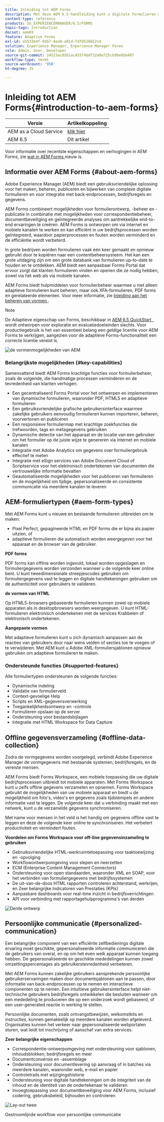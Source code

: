 ```yaml
---
title: Inleiding tot AEM Forms
description: Met deze AEM 6.5-handleiding kunt u digitale formulieren maken, beheren, publiceren en bijwerken. Zoek hulp bij installeren, upgraden en configureren en lees meer over het ontwerpen van adaptieve formulieren.
content-type: reference
products: SG_EXPERIENCEMANAGER/6.5/FORMS
topic-tags: introduction
docset: aem65
feature: Adaptive Forms
exl-id: e5533b4f-93b7-4ea9-a01d-fdf9528652c8
solution: Experience Manager, Experience Manager Forms
role: Admin, User, Developer
source-git-commit: 24523ac85b1ac455f4bdf32a0a725cb99e0de497
workflow-type: tm+mt
source-wordcount: '950'
ht-degree: 3%

---
```


# Inleiding tot AEM Forms{#introduction-to-aem-forms}

| Versie | Artikelkoppeling |
| -------- | ---------------------------- |
| AEM as a Cloud Service | [ klik hier ](https://experienceleague.adobe.com/docs/experience-manager-cloud-service/content/forms/forms-overview/home.html) |
| AEM 6.5 | Dit artikel |

Voor informatie over recentste eigenschappen en verhogingen in AEM Forms, zie [ wat in AEM Forms ](../../forms/using/whats-new.md) nieuw is.

## Informatie over AEM Forms {#about-aem-forms}

Adobe Experience Manager (AEM) biedt een gebruiksvriendelijke oplossing voor het maken, beheren, publiceren en bijwerken van complexe digitale formulieren en voor integratie met back-endprocessen, bedrijfsregels en gegevens.

AEM Forms combineert mogelijkheden voor formulierontwerp, -beheer en -publicatie in combinatie met mogelijkheden voor correspondentiebeheer, documentbeveiliging en geïntegreerde analyses om aantrekkelijke end-to-end ervaringen te creëren. AEM Forms is ontworpen om via internet en mobiele kanalen te werken en kan efficiënt in uw bedrijfsprocessen worden geïntegreerd, waardoor papierprocessen en fouten worden verminderd en de efficiëntie wordt verbeterd.

In grote bedrijven worden formulieren vaak één keer gemaakt en opnieuw gebruikt door te kopiëren naar een contentbeheersysteem. Het kan een grote uitdaging zijn om een grote databank van formulieren up-to-date te houden en te ontdekken. AEM biedt een aanpasbaar Forms Portal dat ervoor zorgt dat klanten formulieren vinden en openen die ze nodig hebben, zowel via het web als via mobiele kanalen.

AEM Forms biedt hulpmiddelen voor formulierbeheer waarmee u niet alleen adaptieve formulieren kunt beheren, maar ook XFA-formulieren, PDF forms en gerelateerde elementen. Voor meer informatie, zie [ Inleiding aan het beheren van vormen ](../../forms/using/introduction-managing-forms.md).

>[!NOTE]
>
>De Adaptieve eigenschap van Forms, beschikbaar in [ AEM 6.5 QuickStart ](https://experienceleague.adobe.com/docs/experience-manager-65/deploying/deploying/deploy.html), wordt ontworpen voor exploratie en evaluatiedoeleinden slechts. Voor productiegebruik is het van essentieel belang een geldige licentie voor AEM Forms te verkrijgen, aangezien voor de adaptieve Forms-functionaliteit een correcte licentie vereist is.

![ de vormenmogelijkheden van AEM ](do-not-localize/4th-draft-updated.gif)

### Belangrijkste mogelijkheden {#key-capabilities}

Samenvattend biedt AEM Forms krachtige functies voor formulierbeheer, zoals de volgende, die handmatige processen verminderen en de tevredenheid van klanten verhogen.

* Een gecentraliseerd Forms Portal voor het ontwerpen en implementeren van dynamische formulieren, waaronder PDF, HTML5 en adaptieve formulieren
* Een gebruiksvriendelijke grafische gebruikersinterface waarmee zakelijke gebruikers eenvoudig formulieren kunnen importeren, beheren, voorvertonen en publiceren
* Een responsieve formuliermap met krachtige zoekfuncties die trefwoorden, tags en metagegevens gebruiken
* Dynamische detectie van het apparaat en de locatie van een gebruiker om het formulier op de juiste wijze te genereren via internet en mobiele kanalen
* Integratie met Adobe Analytics om gegevens over formuliergebruik effectief te meten
* Integratie met eSign services van Adobe Document Cloud of Scriptservice voor het elektronisch ondertekenen van documenten die vertrouwelijke informatie bevatten
* Geautomatiseerde mogelijkheden voor het publiceren van formulieren en de mogelijkheid om tijdige, gepersonaliseerde en consistente communicatie via meerdere kanalen te leveren

## AEM-formuliertypen {#aem-form-types}

Met AEM Forms kunt u nieuwe en bestaande formulieren uitbreiden om te maken:

* Pixel Perfect, gepagineerde HTML en PDF forms die er bijna als papier uitzien, of
* adaptieve formulieren die automatisch worden weergegeven voor het apparaat en de browser van de gebruiker.

**PDF forms**

PDF forms kan offline worden ingevuld, lokaal worden opgeslagen en formuliergegevens worden verzonden wanneer u de volgende keer online bent. U kunt tweedimensionale streepjescodes gebruiken om formuliergegevens vast te leggen en digitale handtekeningen gebruiken om de authenticiteit voor gebruikers te valideren.

**de vormen van HTML**

Op HTML5-browsers gebaseerde formulieren kunnen zowel op mobiele apparaten als in desktopbrowsers worden weergegeven. U kunt HTML-formulieren elektronisch ondertekenen met de services Krabbelen of elektronisch ondertekenen.

**Aangepaste vormen**

Met adaptieve formulieren kunt u zich dynamisch aanpassen aan de reacties van gebruikers door naar wens velden of secties toe te voegen of te verwijderen. Met AEM kunt u Adobe XML-formuliersjablonen opnieuw gebruiken om adaptieve formulieren te maken.

### Ondersteunde functies {#supported-features}

Alle formuliertypen ondersteunen de volgende functies:

* Dynamische indeling
* Validatie van formulierveld
* Context-gevoelige Help
* Scripts en XML-gegevensverwerking
* Toegankelijkheidsontwerp en -controle
* Formulieren opslaan op de server
* Ondersteuning voor bestandsbijlagen
* Integratie met HTML Workspace for Data Capture

## Offline gegevensverzameling {#offline-data-collection}

Zodra de vormgegevens worden voorgelegd, verbindt Adobe Experience Manager de vormgegevens met bestaande systemen, bedrijfsregels, en de vereiste mensen.

AEM Forms biedt Forms Workspace, een mobiele toepassing die uw digitale bedrijfsprocessen uitbreidt tot mobiele apparaten. Met Forms Workspace kunt u zelfs offline gegevens verzamelen en opnemen. Forms Workspace gebruikt de mogelijkheden van uw mobiele apparaat en biedt u de mogelijkheid om foto&#39;s, video&#39;s en gegevens zoals tijdstempels en andere informatie vast te leggen. De volgende keer dat u verbinding maakt met een netwerk, kunt u de verzamelde gegevens synchroniseren.

Met name voor mensen in het veld is het handig om gegevens offline vast te leggen en deze de volgende keer online te synchroniseren. Het verbetert productiviteit en vermindert fouten.

**Voordelen om Forms Workspace voor off-line gegevensinzameling te gebruiken**

* Gebruiksvriendelijke HTML-werkruimtetoepassing voor taaktoewijzing en -opvolging
* Workflowontwerpomgeving voor slepen en neerzetten
* ECM (Enterprise Content Management Connectors)
* Ondersteuning voor open standaarden, waaronder XML en SOAP, voor het verbinden van formuliergegevens met bedrijfssystemen
* De uit-van-de-doos HTML rapporten controleren achterstand, werkrijen, en Zeer belangrijke Indicatoren van Prestaties (KPIs)
* Aanpasbare dashboards voor real-time inzicht in bedrijfsverrichtingen
* API voor verbinding met rapportagehulpprogramma&#39;s van derden

![ Derde ontwerp ](do-not-localize/3rd-draft.gif)

## Persoonlijke communicatie {#personalized-communication}

Een belangrijke component van een efficiënte zelfbedienings digitale ervaring moet geschikte, gepersonaliseerde informatie communiceren die de gebruikers van overal, en op om het even welk apparaat kunnen toegang hebben. De gepersonaliseerde en geschikte mededelingen kunnen zowel omzettingspercentages als gebruikerstevredenheid verbeteren.

Met AEM Forms kunnen zakelijke gebruikers aansprekende persoonlijke gebruikerservaringen maken door documentsjablonen aan te passen, door informatie van back-endprocessen op te nemen en interactieve componenten op te nemen. Een intuïtieve gebruikersinterface helpt niet-technische gebruikers bedrijfsregels ontwikkelen die besluiten wanneer om een mededeling te produceren die op een onderzoek wordt gebaseerd, of een user-generated reactie in werking te stellen.

Persoonlijke documenten, zoals ontvangstbewijzen, welkomstkits en instructies, kunnen gemakkelijk op meerdere kanalen worden afgeleverd. Organisaties kunnen het verkeer naar gepersonaliseerde webportalen sturen, wat leidt tot inschrijving of aanschaf van extra services.

**Zeer belangrijke eigenschappen**

* Correspondentie-ontwerpomgeving met ondersteuning voor sjablonen, inhoudsblokken, bedrijfsregels en meer
* Documentconversie en -assemblage
* Ondersteuning voor documentlevering op aanvraag of in batches via meerdere kanalen, waaronder web, e-mail en papier
* Controletrails met wijzigingshistorie
* Ondersteuning voor digitale handtekeningen om de integriteit van de inhoud en de identiteit van de ondertekenaar te valideren
* Invoegtoepassing voor documentbeveiliging voor AEM Forms, inclusief codering, gebruiksbeleid, bijhouden en controleren

![ Lay-out twee ](do-not-localize/layout-02.png)

Gestroomlijnde workflow voor persoonlijke communicatie

